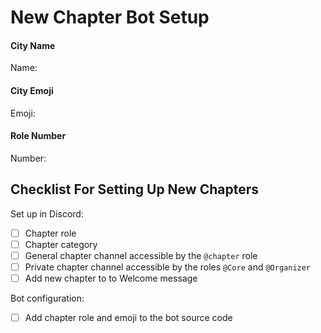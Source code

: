 # New Chapter Bot Setup
<!-- The following is needed inorder to set up the bot for a new chapter: name, emoji and Role number -->

#### City Name
<!-- e.g. New York -->
Name: 

#### City Emoji
<!-- e.g. 🟢 -->
Emoji: 

#### Role Number
<!--
e.g. 1020906856136314901
If the role does not yet exists ask a discord admin to create one
then in discord type \@role for example \@New York -->
Number:


## Checklist For Setting Up New Chapters
<!-- Before closing this issue please ensure the bot is up an running for the new chapter.
This includes: -->
Set up in Discord:
 - [ ] Chapter role
 - [ ] Chapter category 
 - [ ] General chapter channel accessible by the `@chapter` role
 - [ ] Private chapter channel accessible by the roles `@Core` and `@Organizer`
 - [ ] Add new chapter to to Welcome message

Bot configuration:
 - [ ] Add chapter role and emoji to the bot source code
